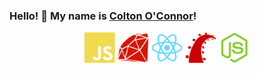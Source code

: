 ### Hello! 👋 My name is [Colton O'Connor](https://coltonoconnor.com/)!

<p align="center">
<img src="https://github.com/devicons/devicon/blob/master/icons/javascript/javascript-plain.svg" alt="JavaScript Logo" width="50" height="50" /> 
<img src="https://github.com/devicons/devicon/blob/master/icons/ruby/ruby-plain.svg" alt="Ruby Logo" width="50" height="50" /> 
<img src="https://github.com/devicons/devicon/blob/master/icons/react/react-original.svg" alt="React Logo" height="50" width="50" /> 
<img src="https://github.com/devicons/devicon/blob/master/icons/rails/rails-plain.svg" alt="Rails Logo" width="50" height="50" /> 
<img src="https://github.com/devicons/devicon/blob/master/icons/nodejs/nodejs-plain.svg" alt="Node Logo" width="50" height="50" /> 
 </p>

<!--
**bigdumbbaby/bigdumbbaby** is a ✨ _special_ ✨ repository because its `README.md` (this file) appears on your GitHub profile.

Here are some ideas to get you started:

- 🔭 I’m currently working on ...
- 🌱 I’m currently learning ...
- 👯 I’m looking to collaborate on ...
- 🤔 I’m looking for help with ...
- 💬 Ask me about ...
- 📫 How to reach me: ...
- 😄 Pronouns: ...
- ⚡ Fun fact: ...
-->

